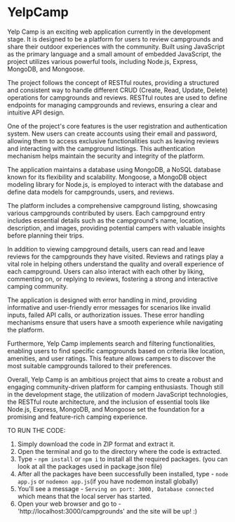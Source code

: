 # YelpCamp
Yelp Camp is an exciting web application currently in the development stage. It is designed to be a platform for users to review campgrounds and share their outdoor experiences with the community. Built using JavaScript as the primary language and a small amount of embedded JavaScript, the project utilizes various powerful tools, including Node.js, Express, MongoDB, and Mongoose.

The project follows the concept of RESTful routes, providing a structured and consistent way to handle different CRUD (Create, Read, Update, Delete) operations for campgrounds and reviews. RESTful routes are used to define endpoints for managing campgrounds and reviews, ensuring a clear and intuitive API design.

One of the project's core features is the user registration and authentication system. New users can create accounts using their email and password, allowing them to access exclusive functionalities such as leaving reviews and interacting with the campground listings. This authentication mechanism helps maintain the security and integrity of the platform.

The application maintains a database using MongoDB, a NoSQL database known for its flexibility and scalability. Mongoose, a MongoDB object modeling library for Node.js, is employed to interact with the database and define data models for campgrounds, users, and reviews.

The platform includes a comprehensive campground listing, showcasing various campgrounds contributed by users. Each campground entry includes essential details such as the campground's name, location, description, and images, providing potential campers with valuable insights before planning their trips.

In addition to viewing campground details, users can read and leave reviews for the campgrounds they have visited. Reviews and ratings play a vital role in helping others understand the quality and overall experience of each campground. Users can also interact with each other by liking, commenting on, or replying to reviews, fostering a strong and interactive camping community.

The application is designed with error handling in mind, providing informative and user-friendly error messages for scenarios like invalid inputs, failed API calls, or authorization issues. These error handling mechanisms ensure that users have a smooth experience while navigating the platform.

Furthermore, Yelp Camp implements search and filtering functionalities, enabling users to find specific campgrounds based on criteria like location, amenities, and user ratings. This feature allows campers to discover the most suitable campgrounds tailored to their preferences.

Overall, Yelp Camp is an ambitious project that aims to create a robust and engaging community-driven platform for camping enthusiasts. Though still in the development stage, the utilization of modern JavaScript technologies, the RESTful route architecture, and the inclusion of essential tools like Node.js, Express, MongoDB, and Mongoose set the foundation for a promising and feature-rich camping experience.

TO RUN THE CODE: 
1) Simply download the code in ZIP format and extract it.
2) Open the terminal and go to the directory where the code is extracted.
3) Type - ```npm install``` or ```npm i``` to install all the required packages. (you can look at all the packages used in package.json file)
4) After all the packages have been successfully been installed, type - ```node app.js``` or ```nodemon app.js```(if you have nodemon install globally)
5) You'll see a message - ```Serving on port: 3000, Database connected``` which means that the local server has started.
6) Open your web browser and go to - 'http://localhost:3000/campgrounds' and the site will be up! :)
